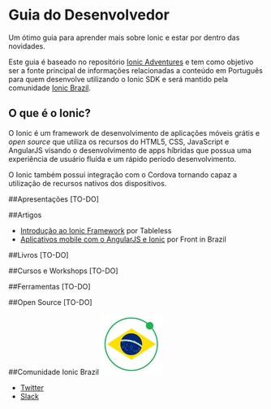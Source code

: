 # Guia do Desenvolvedor
Um ótimo guia para aprender mais sobre Ionic e estar por
dentro das novidades.

Este guia é baseado no repositório [Ionic Adventures](http://github.com/juarezpaf/ionic-adventures) e tem como objetivo ser a fonte principal de informações relacionadas a conteúdo em Português para quem desenvolve utilizando o Ionic SDK e será mantido pela comunidade [Ionic Brazil](http://github.com/ionicbrazil).

## O que é o Ionic?
O Ionic é um framework de desenvolvimento de aplicações móveis grátis e *open source* que utiliza os recursos do HTML5, CSS, JavaScript e AngularJS visando o desenvolvimento de apps híbridas que possua uma experiência de usuário fluída e um rápido período desenvolvimento.

O Ionic também possui integração com o Cordova tornando capaz a utilização de recursos nativos dos dispositivos.

##Apresentações
[TO-DO]

##Artigos
* [Introdução ao Ionic Framework](http://tableless.com.br/introducao-ao-ionic-framework/) por Tableless
* [Aplicativos mobile com o AngularJS e Ionic](http://frontinbrazil.com.br/aplicativos-mobile-com-o-angularjs-e-ionic/) por Front in Brazil

##Livros
[TO-DO]

##Cursos e Workshops
[TO-DO]

##Ferramentas
[TO-DO]

##Open Source
[TO-DO]

##Comunidade Ionic Brazil
![Ionic Brazil](ionicbrazil.png)

* [Twitter](http://twitter.com/ionicbrazil)
* [Slack](http://ionicbrazil.herokuapp.com)